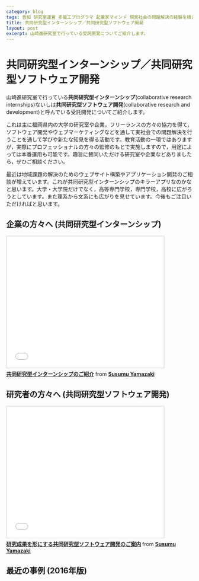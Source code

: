 ```yaml
---
category: blog
tags: 告知 研究室運営 多能工プログラマ 起業家マインド 現実社会の問題解決の経験を積ませる
title: 共同研究型インターンシップ／共同研究型ソフトウェア開発
layout: post
excerpt: 山崎進研究室で行っている受託開発についてご紹介します。
---
```

# 共同研究型インターンシップ／共同研究型ソフトウェア開発

山崎進研究室で行っている**共同研究型インターンシップ**(collaborative research internships)ないしは**共同研究型ソフトウェア開発**(collaborative research and development)と呼んでいる受託開発についてご紹介します。

これは主に福岡県内の大学の研究室や企業，フリーランスの方々の協力を得て，ソフトウェア開発やウェブマーケティングなどを通して実社会での問題解決を行うことを通して学びや新たな知見を得る活動です。教育活動の一環ではありますが，実際にプロフェッショナルの方々の監修のもとで実施しますので，用途によっては本番運用も可能です。趣旨に賛同いただける研究室や企業などありましたら，ぜひご相談ください。

最近は地域課題の解決のためのウェブサイト構築やアプリケーション開発のご相談が増えています。これが共同研究型インターンシップのキラーアプリなのかなと思います。大学・大学院だけでなく，高等専門学校，専門学校，高校に広がろうとしています。また理系から文系にも広がりを見せています。今後もご注目いただければと思います。

## 企業の方々へ (共同研究型インターンシップ)

<iframe src="//www.slideshare.net/slideshow/embed_code/key/coJPNI235pyP1R" width="425" height="355" frameborder="0" marginwidth="0" marginheight="0" scrolling="no" style="border:1px solid #CCC; border-width:1px; margin-bottom:5px; max-width: 100%;" allowfullscreen> </iframe> <div style="margin-bottom:5px"> <strong> <a href="//www.slideshare.net/zacky1972/ss-53112384" title="共同研究型インターンシップのご紹介" target="_blank">共同研究型インターンシップのご紹介</a> </strong> from <strong><a href="//www.slideshare.net/zacky1972" target="_blank">Susumu Yamazaki</a></strong> </div>

## 研究者の方々へ (共同研究型ソフトウェア開発)

<iframe src="//www.slideshare.net/slideshow/embed_code/key/hGWIw1rouczZX8" width="425" height="355" frameborder="0" marginwidth="0" marginheight="0" scrolling="no" style="border:1px solid #CCC; border-width:1px; margin-bottom:5px; max-width: 100%;" allowfullscreen> </iframe> <div style="margin-bottom:5px"> <strong> <a href="//www.slideshare.net/zacky1972/ss-53112476" title="研究成果を形にする共同研究型ソフトウェア開発のご案内" target="_blank">研究成果を形にする共同研究型ソフトウェア開発のご案内</a> </strong> from <strong><a href="//www.slideshare.net/zacky1972" target="_blank">Susumu Yamazaki</a></strong> </div>

## 最近の事例 (2016年版)

<script async class="speakerdeck-embed" data-id="d0d917ba32d243b992027a6cf4cfdc5c" data-ratio="1.33333333333333" src="//speakerdeck.com/assets/embed.js"></script>

